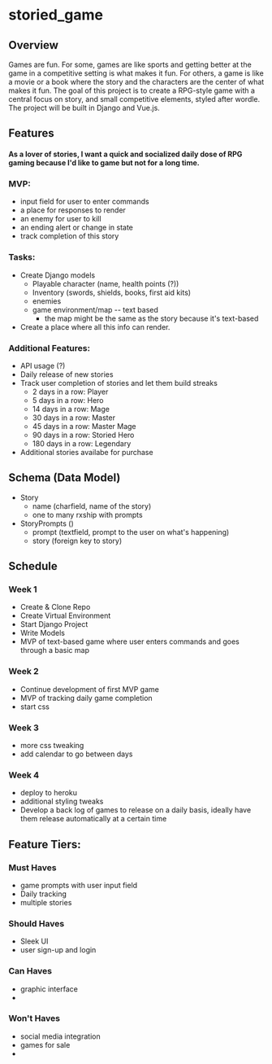 # storied_game

## Overview
Games are fun. For some, games are like sports and getting better at the game in a competitive setting is what makes it fun. For others, a game is like a movie or a book where the story and the characters are the center of what makes it fun. The goal of this project is to create a RPG-style game with a central focus on story, and small competitive elements, styled after wordle.  The project will be built in Django and Vue.js.

## Features
#### As a **lover of stories**, I want a **quick and socialized daily dose of RPG gaming** because **I'd like to game but not for a long time**.

### MVP:
  * input field for user to enter commands
  * a place for responses to render
  * an enemy for user to kill
  * an ending alert or change in state
  * track completion of this story

### Tasks:

* Create Django models
  * Playable character (name, health points (?))
  * Inventory (swords, shields, books, first aid kits)
  * enemies
  * game environment/map -- text based
    * the map might be the same as the story because it's text-based
* Create a place where all this info can render.

### Additional Features:
* API usage (?)
* Daily release of new stories
* Track user completion of stories and let them build streaks
  * 2 days in a row: Player
  * 5 days in a row: Hero
  * 14 days in a row: Mage
  * 30 days in a row: Master
  * 45 days in a row: Master Mage
  * 90 days in a row: Storied Hero
  * 180 days in a row: Legendary
* Additional stories availabe for purchase

## Schema (Data Model)
* Story
  - name (charfield, name of the story)
  - one to many rxship with prompts
* StoryPrompts ()
  - prompt (textfield, prompt to the user on what's happening)
  - story (foreign key to story)

## Schedule
### Week 1
* Create & Clone Repo
* Create Virtual Environment
* Start Django Project
* Write Models
* MVP of text-based game where user enters commands and goes through a basic map
  
### Week 2
* Continue development of first MVP game
* MVP of tracking daily game completion
* start css

### Week 3
* more css tweaking
* add calendar to go between days
  
### Week 4
* deploy to heroku
* additional styling tweaks
* Develop a back log of games to release on a daily basis, ideally have them release automatically at a certain time


## Feature Tiers:
### Must Haves
* game prompts with user input field
* Daily tracking
* multiple stories
  
### Should Haves
* Sleek UI
* user sign-up and login

### Can Haves
* graphic interface
* 

### Won't Haves
* social media integration
* games for sale
* 